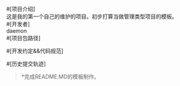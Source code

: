 #[项目介绍] <br/>
    这是我的第一个自己的维护的项目。初步打算当做管理类型项目的模板。<br/>
#[开发者] <br/>
    daemon <br/>
#[项目包路径]<br/>


#[开发约定&&代码规范]<br/>

#[历史提交轨迹]<br/>
>*完成README.MD的模板制作。<br/>
   
